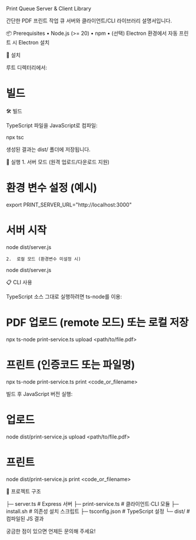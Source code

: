 Print Queue Server & Client Library

간단한 PDF 프린트 작업 큐 서버와 클라이언트/CLI 라이브러리 설명서입니다.

📦 Prerequisites
• Node.js (>= 20)
• npm
• (선택) Electron 환경에서 자동 프린트 시 Electron 설치

🚀 설치

루트 디렉터리에서:


# 빌드

🛠️ 빌드

TypeScript 파일을 JavaScript로 컴파일:

npx tsc

생성된 결과는 dist/ 폴더에 저장됩니다.

🔧 실행 1. 서버 모드 (원격 업로드/다운로드 지원)

# 환경 변수 설정 (예시)

export PRINT_SERVER_URL="http://localhost:3000"

# 서버 시작

node dist/server.js

    2.	로컬 모드 (환경변수 미설정 시)

node dist/server.js

📋 CLI 사용

TypeScript 소스 그대로 실행하려면 ts-node를 이용:

# PDF 업로드 (remote 모드) 또는 로컬 저장

npx ts-node print-service.ts upload <path/to/file.pdf>

# 프린트 (인증코드 또는 파일명)

npx ts-node print-service.ts print <code_or_filename>

빌드 후 JavaScript 버전 실행:

# 업로드

node dist/print-service.js upload <path/to/file.pdf>

# 프린트

node dist/print-service.js print <code_or_filename>

📁 프로젝트 구조

├─ server.ts # Express 서버
├─ print-service.ts # 클라이언트·CLI 모듈
├─ install.sh # 의존성 설치 스크립트
├─ tsconfig.json # TypeScript 설정
└─ dist/ # 컴파일된 JS 결과

궁금한 점이 있으면 언제든 문의해 주세요!

